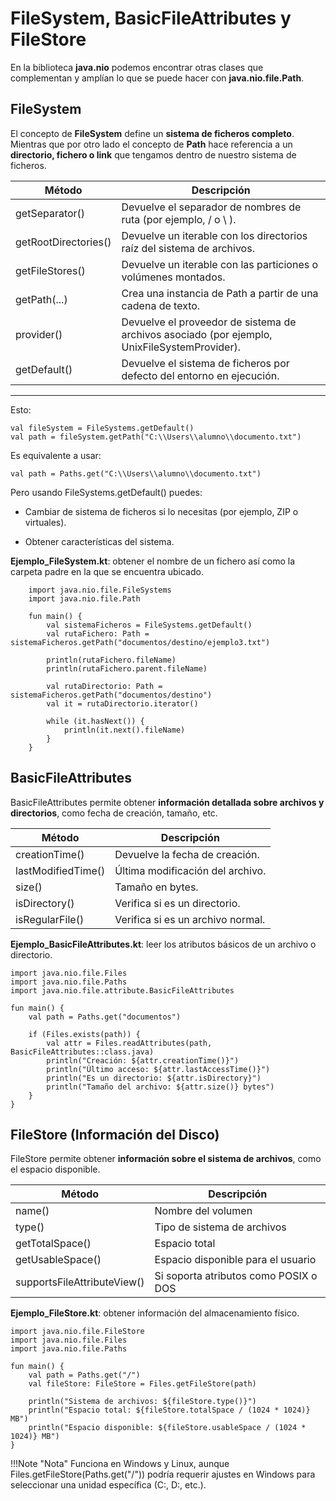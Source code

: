 # FileSystem, BasicFileAttributes y FileStore
 
En la biblioteca **java.nio** podemos encontrar otras clases que complementan y amplían lo que se puede hacer con **java.nio.file.Path**.

## FileSystem

El concepto de **FileSystem** define un **sistema de ficheros completo**. Mientras que por otro lado el concepto de **Path** hace referencia a un **directorio, fichero o link** que tengamos dentro de nuestro sistema de ficheros. 

| Método                 | Descripción                                                                 |
|------------------------|------------------------------------------------------------------------------|
| getSeparator()       | Devuelve el separador de nombres de ruta (por ejemplo, / o \ \).         |
| getRootDirectories() | Devuelve un iterable con los directorios raíz del sistema de archivos.     |
| getFileStores()      | Devuelve un iterable con las particiones o volúmenes montados.             |
| getPath(...)         | Crea una instancia de Path a partir de una cadena de texto.              |
| provider()           | Devuelve el proveedor de sistema de archivos asociado (por ejemplo, UnixFileSystemProvider). |
| getDefault()          | Devuelve el sistema de ficheros por defecto del entorno en ejecución.|

---

Esto:

    val fileSystem = FileSystems.getDefault()
    val path = fileSystem.getPath("C:\\Users\\alumno\\documento.txt")

Es equivalente a usar:

    val path = Paths.get("C:\\Users\\alumno\\documento.txt")

Pero usando FileSystems.getDefault() puedes:

- Cambiar de sistema de ficheros si lo necesitas (por ejemplo, ZIP o virtuales).

- Obtener características del sistema.

**Ejemplo_FileSystem.kt**: obtener el nombre de un fichero así como la carpeta padre en la que se encuentra ubicado.

        import java.nio.file.FileSystems
        import java.nio.file.Path

        fun main() {
            val sistemaFicheros = FileSystems.getDefault()
            val rutaFichero: Path = sistemaFicheros.getPath("documentos/destino/ejemplo3.txt")

            println(rutaFichero.fileName)
            println(rutaFichero.parent.fileName)

            val rutaDirectorio: Path = sistemaFicheros.getPath("documentos/destino")
            val it = rutaDirectorio.iterator()

            while (it.hasNext()) {
                println(it.next().fileName)
            }
        }


## BasicFileAttributes  

BasicFileAttributes permite obtener **información detallada sobre archivos y directorios**, como fecha de creación, tamaño, etc.


|Método	|Descripción|
|--------|-----------|
|creationTime()	|Devuelve la fecha de creación.|
|lastModifiedTime()	|Última modificación del archivo.|
|size()	|Tamaño en bytes.|
|isDirectory()	|Verifica si es un directorio.|
|isRegularFile()	|Verifica si es un archivo normal.|

**Ejemplo_BasicFileAttributes.kt**:  leer los atributos básicos de un archivo o directorio.

    import java.nio.file.Files
    import java.nio.file.Paths
    import java.nio.file.attribute.BasicFileAttributes

    fun main() {
        val path = Paths.get("documentos")

        if (Files.exists(path)) {
            val attr = Files.readAttributes(path, BasicFileAttributes::class.java)
            println("Creación: ${attr.creationTime()}")
            println("Último acceso: ${attr.lastAccessTime()}")
            println("Es un directorio: ${attr.isDirectory}")
            println("Tamaño del archivo: ${attr.size()} bytes")
        }
    }

## FileStore (Información del Disco)

FileStore permite obtener **información sobre el sistema de archivos**, como el espacio disponible.

Método	|Descripción|
|--------|-----------|
|name()|	Nombre del volumen|
|type()|	Tipo de sistema de archivos|
|getTotalSpace()|	Espacio total|
|getUsableSpace()|	Espacio disponible para el usuario|
|supportsFileAttributeView()|	Si soporta atributos como POSIX o DOS|

**Ejemplo_FileStore.kt**: obtener información del almacenamiento físico.

    import java.nio.file.FileStore
    import java.nio.file.Files
    import java.nio.file.Paths

    fun main() {
        val path = Paths.get("/")
        val fileStore: FileStore = Files.getFileStore(path)

        println("Sistema de archivos: ${fileStore.type()}")
        println("Espacio total: ${fileStore.totalSpace / (1024 * 1024)} MB")
        println("Espacio disponible: ${fileStore.usableSpace / (1024 * 1024)} MB")
    }

!!!Note "Nota"
    Funciona en Windows y Linux, aunque Files.getFileStore(Paths.get("/")) podría requerir ajustes en Windows para seleccionar una unidad específica (C:\, D:\, etc.).    



